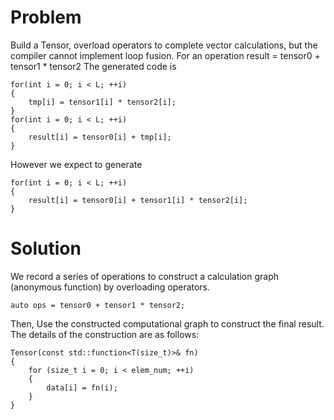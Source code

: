 # Problem
Build a Tensor, overload operators to complete vector calculations, but the compiler cannot implement loop fusion.
For an operation result = tensor0 + tensor1 * tensor2
The generated code is
```
for(int i = 0; i < L; ++i)
{
    tmp[i] = tensor1[i] * tensor2[i];
}
for(int i = 0; i < L; ++i)
{
    result[i] = tensor0[i] + tmp[i];
}
```
However we expect to generate
```
for(int i = 0; i < L; ++i)
{
    result[i] = tensor0[i] + tensor1[i] * tensor2[i];
}
```
# Solution
We record a series of operations to construct a calculation graph (anonymous function) by overloading operators.
```
auto ops = tensor0 + tensor1 * tensor2;
```
Then, Use the constructed computational graph to construct the final result. The details of the construction are as follows:
```
Tensor(const std::function<T(size_t)>& fn)
{
    for (size_t i = 0; i < elem_num; ++i)
    {
        data[i] = fn(i);
    }
}
```
